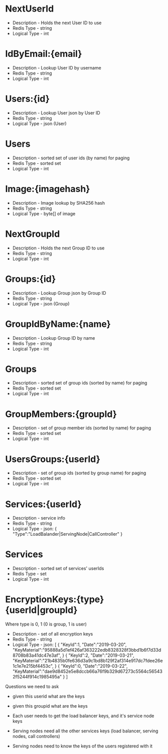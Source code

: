 # NextUserId
* Description - Holds the next User ID to use
* Redis Type - string
* Logical Type - int

# IdByEmail:{email}
* Description - Lookup User ID by username
* Redis Type - string
* Logical Type - int

# Users:{id}
* Description - Lookup User json by User ID
* Redis Type - string
* Logical Type - json (User)

# Users
* Description - sorted set of user ids (by name) for paging
* Redis Type - sorted set
* Logical Type - int

# Image:{imagehash}
* Description - Image lookup by SHA256 hash
* Redis Type - string
* Logical Type - byte[] of image

# NextGroupId
* Description - Holds the next Group ID to use
* Redis Type - string
* Logical Type - int

# Groups:{id}
* Description - Lookup Group json by Group ID
* Redis Type - string
* Logical Type - json (Group)

# GroupIdByName:{name}
* Description - Lookup Group ID by name
* Redis Type - string
* Logical Type - int

# Groups
* Description - sorted set of group ids (sorted by name) for paging
* Redis Type - sorted set
* Logical Type - int

# GroupMembers:{groupId}
* Description - set of group member ids (sorted by name) for paging
* Redis Type - sorted set
* Logical Type - int

# UsersGroups:{userId}
* Description - set of group ids (sorted by group name) for paging
* Redis Type - sorted set
* Logical Type - int

# Services:{userId}
* Description - service info
* Redis Type - string
* Logical Type - json:
{
    "Type":"LoadBalander|ServingNode|CallController"
}

# Services
* Description - sorted set of services' userIds
* Redis Type - set
* Logical Type - int


# EncryptionKeys:{type}{userId|groupId}
Where type is 0, 1 (0 is group, 1 is user)
* Description - set of all encryption keys
* Redis Type - string
* Logical Type - json:
[
    {
        "KeyId":1,
        "Date":"2019-03-20",
        "KeyMaterial":"95888a5d1ef426af363222edb8328328f3bbd1b6f7d33d8708b83a41dc47e3af",
    }
    {
        "KeyId":2,
        "Date":"2019-03-21",
        "KeyMaterial":"21b4835b0fe636d3a9c1bd8b129f2af314e917dc7fdee26e1c1e7e215bf4453c",
    }
    {
        "KeyId":0,
        "Date":"2019-03-22",
        "KeyMaterial":"dae9d8452e5e8dccb66a76f9b329d67273c5564c565432f5244f914c1985495a"
    }
]



Questions we need to ask
* given this userid what are the keys
* given this groupid what are the keys

* Each user needs to get the load balancer keys, and it's service node keys
* Serving nodes need all the other services keys (load balancer, serving nodes, call controllers)
* Serving nodes need to know the keys of the users registered with it